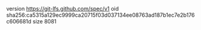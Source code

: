 version https://git-lfs.github.com/spec/v1
oid sha256:ca5315a129ec9999ca20715f03d037134ee08763ad187b1ec7e2b176c606681d
size 8081
